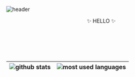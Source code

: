 ![header](https://capsule-render.vercel.app/api?type=Waving&section=header&color=gradient&height=300&section=header&text=Eujean%20Choi&fontSize=90)




<p align="center">
    &#10024; HELLO &#10024;
</p>

<br>
<br>
<br>
<br>

| <img align="center" src="https://github-readme-stats.vercel.app/api?username=eujean-choi&show_icons=true&hide=prs,issues&theme=buefy&hide_border=true" alt="github stats" /> | <img align="center" src="https://github-readme-stats.vercel.app/api/top-langs/?username=eujean-choi&layout=compact&theme=buefy&hide_border=true" alt="most used languages"/> |
| :----------------------------------------------------------: | :----------------------------------------------------------: |
